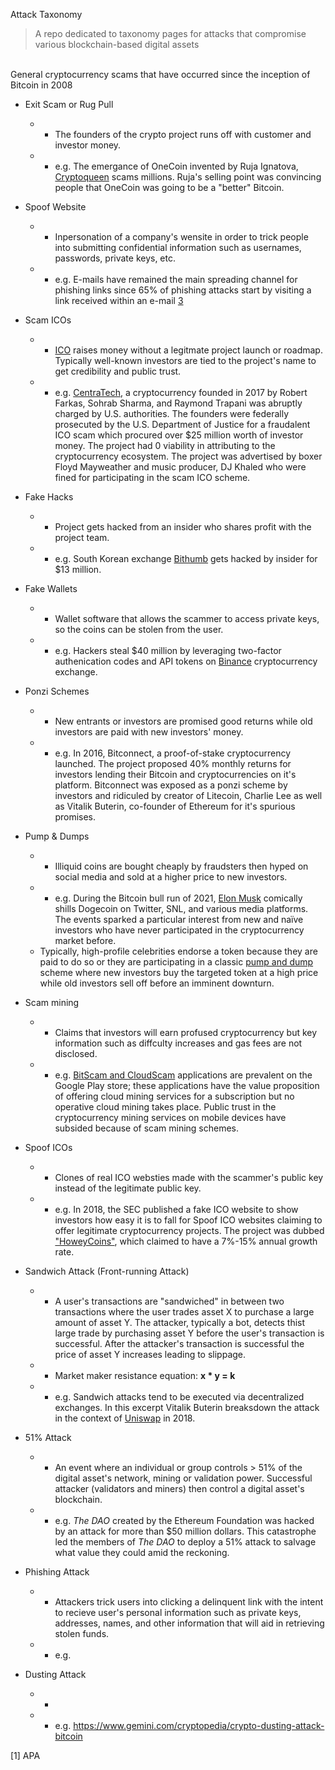 Attack Taxonomy

> A repo dedicated to taxonomy pages for attacks that compromise various blockchain-based digital assets

</br>
General cryptocurrency scams that have occurred since the inception of Bitcoin in 2008
</br>

-   Exit Scam or Rug Pull
    -   * The founders of the crypto project runs off with customer and investor money.
    -   * e.g. The emergance of OneCoin invented by Ruja Ignatova, [Cryptoqueen](https://www.bbc.com/news/stories-50435014) scams millions. Ruja's selling point was convincing people that OneCoin was going to be a "better" Bitcoin.

-   Spoof Website
    -   * Inpersonation of a company's wensite in order to trick people into submitting confidential information such as usernames, passwords, private keys, etc.
    -   * e.g. E-mails have remained the main spreading channel for phishing links since 65% of phishing attacks start by visiting a link received within an e-mail [3](https://www.kaspersky.com/about/press-releases/2012_spam-in-january-2012-love-politics-and-sport)

-   Scam ICOs  
    -   * [ICO](https://en.wikipedia.org/wiki/Initial_coin_offering) raises money without a legitmate project launch or roadmap. Typically well-known investors are tied to the project's name to get credibility and public trust.
    -   * e.g. [CentraTech](https://www.financemagnates.com/cryptocurrency/icos/centra-tech-founder-sentenced-to-prison-for-25m-ico-scam/), a cryptocurrency founded in 2017 by Robert Farkas, Sohrab Sharma, and Raymond Trapani was abruptly charged by U.S. authorities. The founders were federally prosecuted by the U.S. Department of Justice for a fraudalent ICO scam which procured over $25 million worth of investor money. The project had 0 viability in attributing to the cryptocurrency ecosystem. The project was advertised by boxer Floyd Mayweather and music producer, DJ Khaled who were fined for participating in the scam ICO scheme.
    
-   Fake Hacks
    -   * Project gets hacked from an insider who shares profit with the project team.
    -   * e.g. South Korean exchange [Bithumb](https://www.coindesk.com/markets/2019/03/30/crypto-exchange-bithumb-hacked-for-13-million-in-suspected-insider-job/) gets hacked by insider for $13 million.
    
-   Fake Wallets
    -   * Wallet software that allows the scammer to access private keys, so the coins can be stolen from the user.
    -   * e.g. Hackers steal $40 million by leveraging two-factor authenication codes and API tokens on [Binance](https://www.wired.com/story/hack-binance-cryptocurrency-exchange/) cryptocurrency exchange.
    
-   Ponzi Schemes
    -   * New entrants or investors are promised good returns while old investors are paid with new investors' money.
    -   * e.g. In 2016, Bitconnect, a proof-of-stake cryptocurrency launched. The project proposed 40% monthly returns for investors lending their Bitcoin and cryptocurrencies on it's platform. Bitconnect was exposed as a ponzi scheme by investors and ridiculed by creator of Litecoin, Charlie Lee as well as Vitalik Buterin, co-founder of Ethereum for it's spurious promises.
    
-   Pump & Dumps
    -   * Illiquid coins are bought cheaply by fraudsters then hyped on social media and sold at a higher price to new investors. 
    -   * e.g. During the Bitcoin bull run of 2021, [Elon Musk](https://markets.businessinsider.com/news/stocks/dogecoin-a-victim-of-pump-and-dump-scheme-by-elon-musk-says-analyst-1030522149) comically shills Dogecoin on Twitter, SNL, and various media platforms. The events sparked a particular interest from new and naïve investors who have never participated in the cryptocurrency market before. 
    - Typically, high-profile celebrities endorse a token because they are paid to do so or they are participating in a classic [pump and dump](https://www.investopedia.com/terms/p/pumpanddump.asp) scheme where new investors buy the targeted token at a high price while old investors sell off before an imminent downturn.
    
-   Scam mining 
    -   * Claims that investors will earn profused cryptocurrency but key information such as diffculty increases and gas fees are not disclosed.
    -   * e.g. [BitScam and CloudScam](https://www.securitymagazine.com/articles/95602-crypto-mining-scams-targeting-tens-of-thousands-of-victims-using-hundreds-of-android-apps) applications are prevalent on the Google Play store; these applications have the value proposition of offering cloud mining services for a subscription but no operative cloud mining takes place. Public trust in the cryptocurrency mining services on mobile devices have subsided because of scam mining schemes. 

-   Spoof ICOs
    -   * Clones of real ICO websties made with the scammer's public key instead of the legitimate public key.
    -   * e.g. In 2018, the SEC published a fake ICO website to show investors how easy it is to fall for Spoof ICO websites claiming to offer legitimate cryptocurrency projects. The project was dubbed ["HoweyCoins"](https://www.howeycoins.com/index.html), which claimed to have a 7%-15% annual growth rate.

-   Sandwich Attack (Front-running Attack)
    -   * A user's transactions are "sandwiched" in between two transactions where the user trades asset X to purchase a large amount of asset Y. The attacker, typically a bot, detects thist large trade by purchasing asset Y before the user's transaction is successful. After the attacker's transaction is successful the price of asset Y increases leading to slippage.
    -   * Market maker resistance equation: <b> x * y = k </b>
    -   * e.g. Sandwich attacks tend to be executed via decentralized exchanges. In this excerpt Vitalik Buterin breaksdown the attack in the context of [Uniswap](https://ethresear.ch/t/improving-front-running-resistance-of-x-y-k-market-makers/1281) in 2018.

-   51% Attack
    -   * An event where an individual or group controls > 51% of the digital asset's network, mining or validation power. Successful attacker (validators and miners) then control a digital asset's blockchain.
    -   * e.g. <i> The DAO </i>created by the Ethereum Foundation was hacked by an attack for more than $50 million dollars. This catastrophe led the members of <i> The DAO </i> to deploy a 51% attack to salvage what value they could amid the reckoning.

-   Phishing Attack
    -   * Attackers trick users into clicking a delinquent link with the intent to recieve user's personal information such as private keys, addresses, names, and other information that will aid in retrieving stolen funds.
    -   * e.g. 

-   Dusting Attack
    -   * 
    -   * e.g. https://www.gemini.com/cryptopedia/crypto-dusting-attack-bitcoin


\[1\] APA
